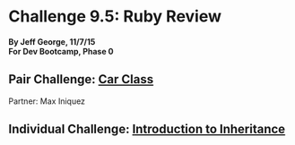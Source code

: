 # Challenge 9.5: Ruby Review
#### By Jeff George, 11/7/15<br>For Dev Bootcamp, Phase 0

## Pair Challenge: [Car Class](https://github.com/webdevjeffus/phase-0/blob/master/week-9/car-class/review.rb)
Partner: Max Iniquez

## Individual Challenge: [Introduction to Inheritance](https://github.com/webdevjeffus/phase-0/blob/master/week-9/inherit/ruby-review.rb)